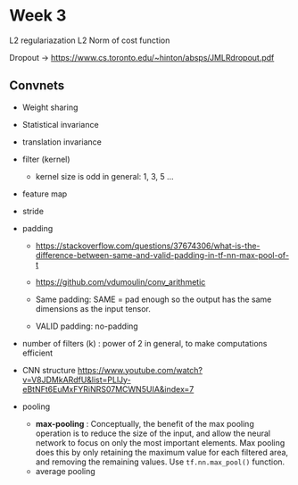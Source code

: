# Week 3

L2 regulariazation
L2 Norm of cost function

Dropout -> https://www.cs.toronto.edu/~hinton/absps/JMLRdropout.pdf

## Convnets

- Weight sharing
- Statistical invariance
- translation invariance

- filter (kernel)
	- kernel size is odd in general: 1, 3, 5 ...
- feature map
- stride
- padding 
	- https://stackoverflow.com/questions/37674306/what-is-the-difference-between-same-and-valid-padding-in-tf-nn-max-pool-of-t 
	- https://github.com/vdumoulin/conv_arithmetic

	- Same padding: SAME = pad enough so the output has the same dimensions as the input tensor.
	- VALID padding: no-padding

- number of filters (k) : power of 2 in general, to make computations efficient

- CNN structure https://www.youtube.com/watch?v=V8JDMkARdfU&list=PLlJy-eBtNFt6EuMxFYRiNRS07MCWN5UIA&index=7

- pooling
	- **max-pooling** : Conceptually, the benefit of the max pooling operation is to reduce the size of the input, and allow the neural network to focus on only the most important elements. Max pooling does this by only retaining the maximum value for each filtered area, and removing the remaining values. Use `tf.nn.max_pool()` function. 
	- average pooling
